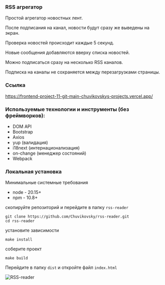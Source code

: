 ### RSS агрегатор

Простой агрегатор новостных лент.

После подписания на канал, новости будут сразу же выведены на экран.

Проверка новостей происходит каждые 5 секунд.

Новые сообщения добавляются вверху списка новостей.

Можно подписаться сразу на несколько RSS каналов.

Подписка на каналы не сохраняется между перезагрузками страницы.

### Ссылка
https://frontend-project-11-git-main-chuvikovskys-projects.vercel.app/

### Используемые технологии и инструменты (без фреймворков):
- DOM API
- Bootstrap
- Axios
- yup (валидация)
- i18next (интернационализация)
- on-change (менеджер состояний)
- Webpack

### Локальная установка

Минимальные системные требования
- node - 20.15+
- npm - 10.8+

скопируйте репозиторий и перейдите в папку `rss-reader`
```
git clone https://github.com/Chuvikovsky/rss-reader.git
cd rss-reader
```

установите зависимости
```
make install
```

соберите проект
```
make build
```

Перейдите в папку `dist` и откройте файл `index.html`


![RSS-reader](public/rss-1.png)